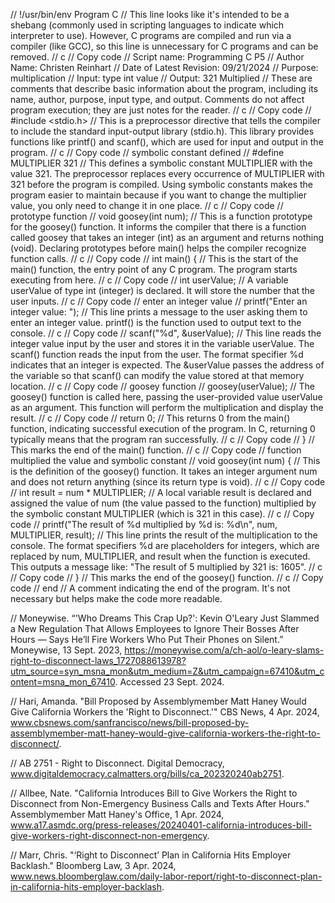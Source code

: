 // !/usr/bin/env Program C
// This line looks like it's intended to be a shebang (commonly used in scripting languages to indicate which interpreter to use). However, C programs are compiled and run via a compiler (like GCC), so this line is unnecessary for C programs and can be removed.
// c
// Copy code
// Script name: Programming C P5
// Author Name: Christen Reinhart
// Date of Latest Revision: 09/21/2024
// Purpose: multiplication
// Input: type int value
// Output: 321 Multiplied
// These are comments that describe basic information about the program, including its name, author, purpose, input type, and output. Comments do not affect program execution; they are just notes for the reader.
// c
// Copy code
// #include <stdio.h>
// This is a preprocessor directive that tells the compiler to include the standard input-output library (stdio.h). This library provides functions like printf() and scanf(), which are used for input and output in the program.
// c
// Copy code
// symbolic constant defined
// #define MULTIPLIER 321
// This defines a symbolic constant MULTIPLIER with the value 321. The preprocessor replaces every occurrence of MULTIPLIER with 321 before the program is compiled. Using symbolic constants makes the program easier to maintain because if you want to change the multiplier value, you only need to change it in one place.
// c
// Copy code
// prototype function
// void goosey(int num);
// This is a function prototype for the goosey() function. It informs the compiler that there is a function called goosey that takes an integer (int) as an argument and returns nothing (void). Declaring prototypes before main() helps the compiler recognize function calls.
// c
// Copy code
// int main() {
// This is the start of the main() function, the entry point of any C program. The program starts executing from here.
// c
// Copy code
// int userValue;
// A variable userValue of type int (integer) is declared. It will store the number that the user inputs.
// c
// Copy code
    //  enter an integer value
   //  printf("Enter an integer value: ");
// This line prints a message to the user asking them to enter an integer value. printf() is the function used to output text to the console.
// c
// Copy code
   // scanf("%d", &userValue);
// This line reads the integer value input by the user and stores it in the variable userValue. The scanf() function reads the input from the user. The format specifier %d indicates that an integer is expected. The &userValue passes the address of the variable so that scanf() can modify the value stored at that memory location.
// c
// Copy code
    // goosey function
//    goosey(userValue);
// The goosey() function is called here, passing the user-provided value userValue as an argument. This function will perform the multiplication and display the result.
// c
// Copy code
//    return 0;
// This returns 0 from the main() function, indicating successful execution of the program. In C, returning 0 typically means that the program ran successfully.
// c
// Copy code
// }
// This marks the end of the main() function.
// c
// Copy code
// function multiplied the value and symbolic constant
// void goosey(int num) {
// This is the definition of the goosey() function. It takes an integer argument num and does not return anything (since its return type is void).
// c
// Copy code
  //  int result = num * MULTIPLIER;
// A local variable result is declared and assigned the value of num (the value passed to the function) multiplied by the symbolic constant MULTIPLIER (which is 321 in this case).
// c
// Copy code
  //  printf("The result of %d multiplied by %d is: %d\n", num, MULTIPLIER, result);
// This line prints the result of the multiplication to the console. The format specifiers %d are placeholders for integers, which are replaced by num, MULTIPLIER, and result when the function is executed. This outputs a message like: "The result of 5 multiplied by 321 is: 1605".
// c
// Copy code
// }
// This marks the end of the goosey() function.
// c
// Copy code
// end
// A comment indicating the end of the program. It's not necessary but helps make the code more readable.

// Moneywise. “'Who Dreams This Crap Up?': Kevin O'Leary Just Slammed a New Regulation That Allows Employees to Ignore Their Bosses After Hours — Says He’ll Fire Workers Who Put Their Phones on Silent.” Moneywise, 13 Sept. 2023, https://moneywise.com/a/ch-aol/o-leary-slams-right-to-disconnect-laws_1727088613978?utm_source=syn_msna_mon&utm_medium=Z&utm_campaign=67410&utm_content=msna_mon_67410. Accessed 23 Sept. 2024.



// Hari, Amanda. "Bill Proposed by Assemblymember Matt Haney Would Give California Workers the 'Right to Disconnect.'" CBS News, 4 Apr. 2024, www.cbsnews.com/sanfrancisco/news/bill-proposed-by-assemblymember-matt-haney-would-give-california-workers-the-right-to-disconnect/.

// AB 2751 - Right to Disconnect. Digital Democracy, www.digitaldemocracy.calmatters.org/bills/ca_202320240ab2751.

// Allbee, Nate. "California Introduces Bill to Give Workers the Right to Disconnect from Non-Emergency Business Calls and Texts After Hours." Assemblymember Matt Haney's Office, 1 Apr. 2024, www.a17.asmdc.org/press-releases/20240401-california-introduces-bill-give-workers-right-disconnect-non-emergency.

// Marr, Chris. "‘Right to Disconnect’ Plan in California Hits Employer Backlash." Bloomberg Law, 3 Apr. 2024, www.news.bloomberglaw.com/daily-labor-report/right-to-disconnect-plan-in-california-hits-employer-backlash.
